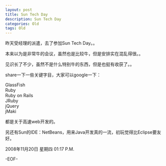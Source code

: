 ```yaml
---
layout: post
title: Sun Tech Day
description: Sun Tech Day
categories: Old
tags: Old
---
```

昨天受经理的派遣，去了参加Sun Tech Day。。  
  
本来以为是非常牛的会议，虽然也是比较牛，但是安排实在混乱得很。。  
  
见识长了不少，虽然不是什么特别牛的东西，但是也挺有收获了。。  
  
share一下一些关键字目，大家可以google一下：  
  
GlassFish  
Ruby  
Ruby on Rails  
JRuby  
jQuery  
jMaki  
  
都是关于高速web开发的。  
  
另还有Sun的IDE：NetBeans，用来Java开发真的一流，初玩觉得比Eclipse要友好。

2008年11月20日 星期四  01:17 P.M.

-EOF-